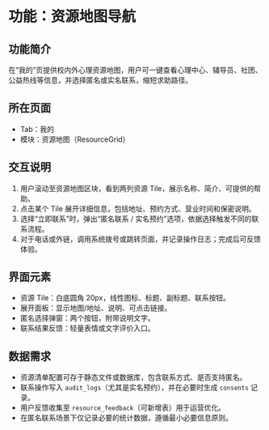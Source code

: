 # 功能：资源地图导航

## 功能简介
在“我的”页提供校内外心理资源地图，用户可一键查看心理中心、辅导员、社团、公益热线等信息，并选择匿名或实名联系，缩短求助路径。

## 所在页面
- Tab：我的
- 模块：资源地图（ResourceGrid）

## 交互说明
1. 用户滚动至资源地图区块，看到两列资源 Tile，展示名称、简介、可提供的帮助。
2. 点击某个 Tile 展开详细信息，包括地址、预约方式、营业时间和保密说明。
3. 选择“立即联系”时，弹出“匿名联系 / 实名预约”选项，依据选择触发不同的联系流程。
4. 对于电话或外链，调用系统拨号或跳转页面，并记录操作日志；完成后可反馈体验。

## 界面元素
- 资源 Tile：白底圆角 20px，线性图标、标题、副标题、联系按钮。
- 展开面板：显示地图/地址、说明、可点击链接。
- 匿名选择弹窗：两个按钮，附带说明文字。
- 联系结果反馈：轻量表情或文字评价入口。

## 数据需求
- 资源清单配置可存于静态文件或数据库，包含联系方式、是否支持匿名。
- 联系操作写入 `audit_logs`（尤其是实名预约），并在必要时生成 `consents` 记录。
- 用户反馈收集至 `resource_feedback`（可新增表）用于运营优化。
- 在匿名联系场景下仅记录必要的统计数据，遵循最小必要信息原则。
